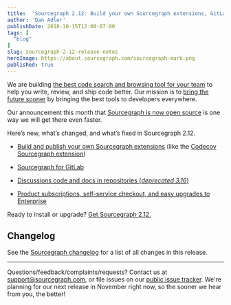 ```yaml
---
title:  'Sourcegraph 2.12: Build your own Sourcegraph extensions, GitLab integration, code discussions, and self-service checkout'
author: 'Dan Adler'
publishDate: 2018-10-15T12:00-07:00
tags: [
  "blog"
]
slug: sourcegraph-2-12-release-notes
heroImage: https://about.sourcegraph.com/sourcegraph-mark.png
published: true
---
```


We are building [the best code search and browsing tool for your team](/) to help you write, review, and ship code better. Our mission is to [bring the future sooner](https://handbook.sourcegraph.com/company/strategy) by bringing the best tools to developers everywhere.

Our announcement this month that [Sourcegraph is now open source](https://handbook.sourcegraph.com/community/faq) is one way we will get there even faster.

Here’s new, what’s changed, and what’s fixed in Sourcegraph 2.12.

- [Build and publish your own Sourcegraph extensions](https://docs.sourcegraph.com/extensions/authoring) (like the [Codecov Sourcegraph extension](https://twitter.com/sourcegraph/status/1038200208138502144))

- [Sourcegraph for GitLab](https://docs.sourcegraph.com/integration/gitlab)

- [Discussions code and docs in repositories (*deprecated 3.16*)](https://github.com/sourcegraph/sourcegraph/issues/9649)

- [Product subscriptions, self-service checkout, and easy upgrades to Enterprise](/pricing)

Ready to install or upgrade? [Get Sourcegraph 2.12.](https://docs.sourcegraph.com/#quickstart)

## Changelog

See the [Sourcegraph changelog](https://sourcegraph.com/github.com/sourcegraph/sourcegraph/-/blob/CHANGELOG.md) for a list of all changes in this release.

---

Questions/feedback/complaints/requests? Contact us at [support@sourcegraph.com](mailto:support@sourcegraph.com), or file issues on our [public issue tracker](https://github.com/sourcegraph/sourcegraph/issues). We're planning for our next release in November right now, so the sooner we hear from you, the better!
